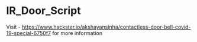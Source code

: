 # IR_Door_Script

Visit - https://www.hackster.io/akshayansinha/contactless-door-bell-covid-19-special-6750f7  for more information
